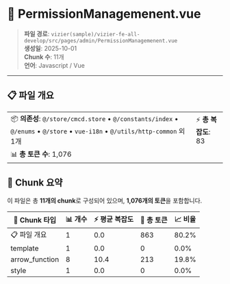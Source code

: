 # 📄 PermissionManagemenent.vue

> **파일 경로**: `vizier(sample)/vizier-fe-all-develop/src/pages/admin/PermissionManagemenent.vue`  
> **생성일**: 2025-10-01  
> **Chunk 수**: 11개  
> **언어**: Javascript / Vue
---





## 📋 파일 개요

| | |
|--|--|
| 📦 **의존성**: `@/store/cmcd.store` • `@/constants/index` • `@/enums` • `@/store` • `vue-i18n` • `@/utils/http-common` 외 1개 | ⚡ **총 복잡도**: 83 |
| 📊 **총 토큰 수**: 1,076 |  |






## 🧩 Chunk 요약

이 파일은 총 **11개의 chunk**로 구성되어 있으며, **1,076개의 토큰**을 포함합니다.

| 🧩 Chunk 타입 | 📊 개수 | ⚡ 평균 복잡도 | 📝 총 토큰 | 📈 비율 |
|---------------|--------|-------------|----------|--------|
| 📋 파일 개요 | 1 | 0.0 | 863 | 80.2% |
| template | 1 | 0.0 | 0 | 0.0% |
| arrow_function | 8 | 10.4 | 213 | 19.8% |
| style | 1 | 0.0 | 0 | 0.0% |

